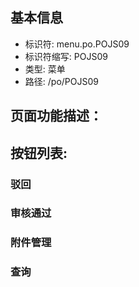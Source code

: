
## 基本信息

- 标识符: menu.po.POJS09
- 标识符缩写: POJS09
- 类型: 菜单
- 路径: /po/POJS09

## 页面功能描述：





## 按钮列表:


### 驳回



### 审核通过



### 附件管理



### 查询


